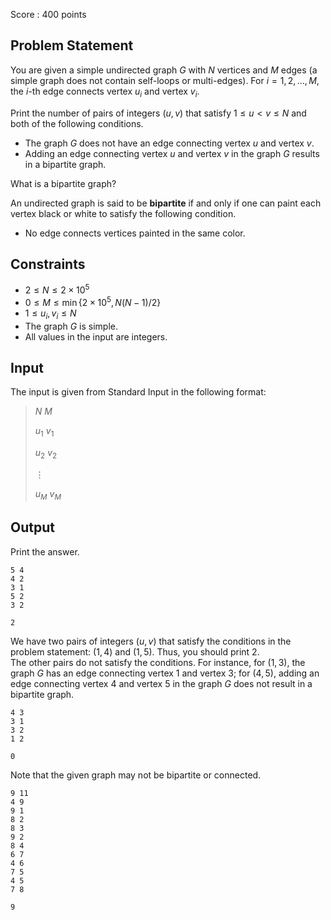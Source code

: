 Score : $400$ points

## Problem Statement

You are given a simple undirected graph $G$ with $N$ vertices and $M$ edges (a simple graph does not contain self-loops or multi-edges).
For $i = 1, 2, \ldots, M$, the $i$-th edge connects vertex $u_i$ and vertex $v_i$.

Print the number of pairs of integers $(u, v)$ that satisfy $1 \leq u \lt v \leq N$ and both of the following conditions.

- The graph $G$ does not have an edge connecting vertex $u$ and vertex $v$.
- Adding an edge connecting vertex $u$ and vertex $v$ in the graph $G$ results in a bipartite graph.

 What is a bipartite graph?

An undirected graph is said to be **bipartite** if and only if one can paint each vertex black or white to satisfy the following condition.

- No edge connects vertices painted in the same color.

## Constraints

- $2 \leq N \leq 2 \times 10^5$
- $0 \leq M \leq \min \lbrace 2 \times 10^5, N(N-1)/2 \rbrace$
- $1 \leq u_i, v_i \leq N$
- The graph $G$ is simple.
- All values in the input are integers.

## Input

The input is given from Standard Input in the following format:

> $N$ $M$
> 
> $u_1$ $v_1$
> 
> $u_2$ $v_2$
> 
> $\vdots$
> 
> $u_M$ $v_M$

## Output

Print the answer.

```input1
5 4
4 2
3 1
5 2
3 2
```

```output1
2
```

We have two pairs of integers $(u, v)$ that satisfy the conditions in the problem statement: $(1, 4)$ and $(1, 5)$. Thus, you should print $2$.<br>
The other pairs do not satisfy the conditions. For instance, for $(1, 3)$, the graph $G$ has an edge connecting vertex $1$ and vertex $3$; for $(4, 5)$, adding an edge connecting vertex $4$ and vertex $5$ in the graph $G$ does not result in a bipartite graph.

```input2
4 3
3 1
3 2
1 2
```

```output2
0
```

Note that the given graph may not be bipartite or connected.

```input3
9 11
4 9
9 1
8 2
8 3
9 2
8 4
6 7
4 6
7 5
4 5
7 8
```

```output3
9
```